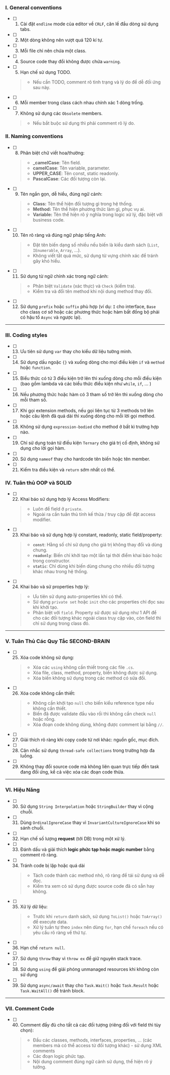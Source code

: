 ### **I. General conventions**

- [ ] 1. Cài đặt `endline` mode của editor về `CRLF`, căn lề đầu dòng sử dụng tabs.
- [ ] 2. Một dòng không nên vượt quá 120 kí tự.
- [ ] 3. Mỗi file chỉ nên chứa một class.
- [ ] 4. Source code thay đổi không được chứa `warning`.
- [ ] 5. Hạn chế sử dụng TODO.
  > - Nếu cần TODO, comment rõ tình trạng và lý do để dễ đối ứng sau này.  
- [ ] 6. Mỗi member trong class cách nhau chính xác 1 dòng trống.
- [ ] 7. Không sử dụng các `Obsolete` members.
  > - Nếu bắt buộc sử dụng thì phải comment rõ lý do.  

### **II. Naming conventions**

- [ ] 8. Phân biệt chữ viết hoa/thường:
  > - **_camelCase**: Tên field.
  > - **camelCase**: Tên variable, parameter.  
  > - **UPPER_CASE**: Tên const, static readonly.  
  > - **PascalCase**: Các đối tượng còn lại. 
- [ ] 9. Tên ngắn gọn, dễ hiểu, đúng ngữ cảnh:
  > - **Class:** Tên thể hiện đối tượng gì trong hệ thống.  
  > - **Method:** Tên thể hiện phương thức làm gì, phục vụ ai.  
  > - **Variable:** Tên thể hiện rõ ý nghĩa trong logic xử lý, đặc biệt với business code.  
- [ ] 10. Tên rõ ràng và đúng ngữ pháp tiếng Anh:
  > - Đặt tên biến dạng số nhiều nếu biến là kiểu danh sách (`List`, `IEnumerable`, `Array`, ...).  
  > - Không viết tắt quá mức, sử dụng từ vựng chính xác để tránh gây khó hiểu.  
- [ ] 11. Sử dụng từ ngữ chính xác trong ngữ cảnh:
  > - Phân biệt `Validate` (xác thực) và `Check` (kiểm tra).  
  > - Kiểm tra và đổi tên method khi nội dung method thay đổi.  
- [ ] 12. Sử dụng `prefix` hoặc `suffix` phù hợp (ví dụ: `I` cho interface, `Base` cho class cơ sở hoặc các phương thức hoặc hàm bất đồng bộ phải có hậu tố `Async` và ngược lại).

---

### **III. Coding styles**

- [ ] 13. Ưu tiên sử dụng `var` thay cho kiểu dữ liệu tường minh.
- [ ] 14. Sử dụng dấu ngoặc `{}` và xuống dòng cho mọi điều kiện `if` và `method` hoặc `function`.
- [ ] 15. Biểu thức có từ 3 điều kiện trở lên thì xuống dòng cho mỗi điều kiện (bao gồm lambda và các biểu thức điều kiện như `while`, `if`, ... )
- [ ] 16. Nếu phương thức hoặc hàm có 3 tham số trở lên thì xuống dòng cho mỗi tham số.
- [ ] 17. Khi gọi extension methods, nếu gọi liên tục từ 3 methods trở lên hoặc câu lệnh đã quá dài thì xuống dòng cho mỗi lời gọi method.
- [ ] 18. Không sử dụng `expression-bodied` cho method ở bất kì trường hợp nào.
- [ ] 19. Chỉ sử dụng toán tử điều kiện `Ternary` cho giá trị cố định, không sử dụng cho lời gọi hàm.
- [ ] 20. Sử dụng `nameof` thay cho hardcode tên biến hoặc tên member.
- [ ] 21. Kiểm tra điều kiện và `return` sớm nhất có thể.

### **IV. Tuân thủ OOP và SOLID**

- [ ] 22. Khai báo sử dụng hợp lý Access Modifiers:
  > - Luôn để field ở `private`.  
  > - Ngoài ra cần tuân thủ tính kế thừa / truy cập để đặt access modifier.  
- [ ] 23. Khai báo và sử dụng hợp lý constant, readonly, static field/property:
  > - **`const`**: Hằng số chỉ sử dụng cho giá trị không thay đổi và dùng chung.  
  > - **`readonly`**: Biến chỉ khởi tạo một lần tại thời điểm khai báo hoặc trong constructor.  
  > - **`static`**: Chỉ dùng khi biến dùng chung cho nhiều đối tượng khác nhau trong hệ thống.  
- [ ] 24. Khai báo và sử properties hợp lý:
  > - Ưu tiên sử dụng auto-properties khi có thể.  
  > - Sử dụng `private set` hoặc `init` cho các properties chỉ đọc sau khi khởi tạo.  
  > - Phân biệt với `field`. Property sử được sử dụng như 1 API để cho các đối tượng khác ngoài class truy cập vào, còn field thì chỉ sử dụng trong class đó.  

---

### **V. Tuân Thủ Các Quy Tắc SECOND-BRAIN**

- [ ] 25. Xóa code không sử dụng:
  > - Xóa các `using` không cần thiết trong các file `.cs`.  
  > - Xóa file, class, method, property, biến không được sử dụng.  
  > - Xóa biến không sử dụng trong các method có sửa đổi.  
- [ ] 26. Xóa code không cần thiết:
  > - Không cần khởi tạo `null` cho biến kiểu reference type nếu không cần thiết.  
  > - Biến đã được validate đầu vào rồi thì không cần check `null` hoặc rỗng.  
  > - Xóa đoạn code không dùng, không được comment lại bằng `//`.  
- [ ] 27. Giải thích rõ ràng khi copy code từ nơi khác: nguồn gốc, mục đích.
- [ ] 28. Cân nhắc sử dụng `thread-safe collections` trong trường hợp đa luồng.
- [ ] 29. Không thay đổi source code mà không liên quan trực tiếp đến task đang đối ứng, kể cả việc xóa các đoạn code thừa.

---

### **VI. Hiệu Năng**

- [ ] 30. Sử dụng `String Interpolation` hoặc `StringBuilder` thay vì cộng chuỗi.
- [ ] 31. Dùng `OrdinalIgnoreCase` thay vì `InvariantCultureIgnoreCase` khi so sánh chuỗi.
- [ ] 32. Hạn chế số lượng **request** (tới DB) trong một xử lý.
- [ ] 33. Đánh dấu và giải thích **logic phức tạp hoặc magic number** bằng comment rõ ràng.
- [ ] 34. Tránh code bị lặp hoặc quá dài
  > - Tách code thành các method nhỏ, rõ ràng để tái sử dụng và dễ đọc.  
  > - Kiểm tra xem có sử dụng được source code đã có sẵn hay không.  
- [ ] 35. Xử lý dữ liệu:
  > - Trước khi `return` danh sách, sử dụng `ToList()` hoặc `ToArray()` để execute data.  
  > - Xử lý tuần tự theo `index` nên dùng `for`, hạn chế `foreach` nếu có yêu cầu rõ ràng về thứ tự.  
- [ ] 36. Hạn chế `return null`.
- [ ] 37. Sử dụng `throw` thay vì `throw ex` để giữ nguyên stack trace.
- [ ] 38. Sử dụng `using` để giải phóng unmanaged resources khi không còn sử dụng
- [ ] 39. Sử dụng `async/await` thay cho `Task.Wait()` hoặc `Task.Result` hoặc `Task.WaitAll()` để tránh block.

---

### **VII. Comment Code**

- [ ] 40. Comment đầy đủ cho tất cả các đối tượng (riêng đối với field thì tùy chọn):
  > - Đầu các classes, methods, interfaces, properties, ... (các members mà có thể access từ đối tượng khác) - sử dụng XML comments  
  > - Các đoạn logic phức tạp.  
  > - Nội dung comment đúng ngữ cảnh sử dụng, thể hiện rõ ý tưởng.  
